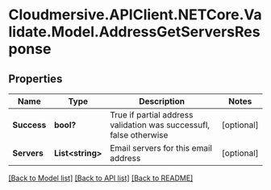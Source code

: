 # Cloudmersive.APIClient.NETCore.Validate.Model.AddressGetServersResponse
## Properties

Name | Type | Description | Notes
------------ | ------------- | ------------- | -------------
**Success** | **bool?** | True if partial address validation was successufl, false otherwise | [optional] 
**Servers** | **List&lt;string&gt;** | Email servers for this email address | [optional] 

[[Back to Model list]](../README.md#documentation-for-models) [[Back to API list]](../README.md#documentation-for-api-endpoints) [[Back to README]](../README.md)

